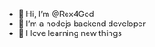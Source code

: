 - 👋 Hi, I’m @Rex4God
- 👀 I’m a nodejs backend developer
- 🌱 l love learning new things


<!---
Rex4God/Rex4God is a ✨ special ✨ repository because its `README.md` (this file) appears on your GitHub profile.
You can click the Preview link to take a look at your changes.
--->
